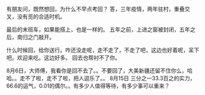 有朋友问，既然想回，为什么不早点考回？
答，三年疫情，两年驻村，重叠交叉，没有觅的合适时机。

最后的末班车，如果能搭上，也是一样的。
五年之前，上进之窗被封闭，五年之后，南归之门敲开。


什么时候回，给你送行。咋还没走呢，走不走了，不走了吧，这边也好着呢，呆下吧。欢迎来吃。这边好多。
回去也帮衬不了你。


8月6日，大师傅，我看你是回不去了。。不要回了，大美新疆还留不住你么，哈哈。。走不了啦，走不了啦，把人逗乐了。。
8月15日 三分之一33.3百之的实力，66.6的运气，0.01的偶尔。。有多少人值得等待，有多少事可以重来？


